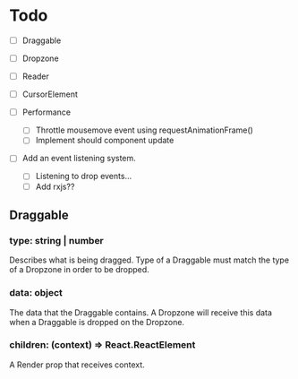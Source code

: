 # Todo

- [ ] Draggable
- [ ] Dropzone
- [ ] Reader
- [ ] CursorElement

- [ ] Performance
  - [ ] Throttle mousemove event using requestAnimationFrame()
  - [ ] Implement should component update

- [ ] Add an event listening system.
  - [ ] Listening to drop events...
  - [ ] Add rxjs??

## Draggable

### type: string | number

Describes what is being dragged. Type of a Draggable must match the type of a Dropzone in order to be dropped.

### data: object

The data that the Draggable contains. A Dropzone will receive this data when a Draggable is dropped on the Dropzone.

### children: (context) => React.ReactElement<any>

A Render prop that receives context.